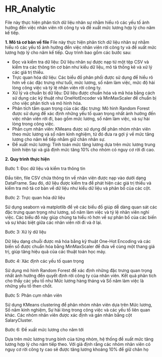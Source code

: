 # HR_Analytic
File này thực hiện phân tích dữ liệu nhân sự nhằm hiểu rõ các yếu tố ảnh hưởng đến việc nhân viên rời công ty và đề xuất mức lương hợp lý cho năm kế tiếp.

**1. Mô tả cơ bản về file**
File này thực hiện phân tích dữ liệu nhân sự nhằm hiểu rõ các yếu tố ảnh hưởng đến việc nhân viên rời công ty và đề xuất mức lương hợp lý cho năm kế tiếp. Quy trình bao gồm các bước sau:

- Đọc và kiểm tra dữ liệu: Dữ liệu nhân sự được nạp từ một tệp CSV và kiểm tra các thông tin cơ bản như kiểu dữ liệu, mô tả thống kê và xử lý các giá trị thiếu.
- Trực quan hóa dữ liệu: Các biểu đồ phân phối được sử dụng để hiểu rõ hơn về các đặc trưng như tuổi, mức lương, số năm làm việc, mức độ hài lòng công việc và tỷ lệ nhân viên rời công ty.
- Xử lý và chuẩn bị dữ liệu: Dữ liệu được chuẩn hóa và mã hóa bằng cách sử dụng các kỹ thuật như OneHotEncoder và MinMaxScaler để chuẩn bị cho việc phân tích và mô hình hóa.
- Phân tích tầm quan trọng của các đặc trưng: Mô hình Random Forest được sử dụng để xác định những yếu tố quan trọng nhất ảnh hưởng đến việc nhân viên rời đi, bao gồm mức lương, số năm làm việc, và sự hài lòng trong công việc.
- Phân cụm nhân viên: KMeans được sử dụng để phân nhóm nhân viên theo mức lương và số năm kinh nghiệm, từ đó đưa ra gợi ý về mức tăng lương cho năm kế tiếp nhằm giữ chân nhân sự.
- Đề xuất mức lương: Tính toán mức tăng lương dựa trên mức lương trung bình hiện tại và giả định mức tăng 10% cho nhóm có nguy cơ rời đi cao.

**2. Quy trình thực hiện**

Bước 1: Đọc dữ liệu và kiểm tra thông tin

Đầu tiên, file CSV chứa thông tin về nhân viên được nạp vào dưới dạng DataFrame. Sau đó, dữ liệu được kiểm tra để phát hiện các giá trị thiếu và kiểm tra mô tả cơ bản về dữ liệu như kiểu dữ liệu và phân bố của các cột.

Bước 2: Trực quan hóa dữ liệu

Sử dụng seaborn và matplotlib để vẽ các biểu đồ giúp dễ dàng quan sát các đặc trưng quan trọng như lương, số năm làm việc và tỷ lệ nhân viên nghỉ việc. Các biểu đồ này giúp chúng ta hiểu rõ hơn về sự phân bố của các biến và sự khác biệt giữa các nhân viên rời đi và ở lại.

Bước 3: Xử lý dữ liệu

Dữ liệu dạng chuỗi được mã hóa bằng kỹ thuật One-Hot Encoding và các biến số được chuẩn hóa bằng MinMaxScaler để đưa về cùng một thang giá trị, giúp tăng hiệu quả của các thuật toán học máy.

Bước 4: Xác định các yếu tố quan trọng

Sử dụng mô hình Random Forest để xác định những đặc trưng quan trọng nhất ảnh hưởng đến quyết định rời công ty của nhân viên. Kết quả phân tích cho thấy các yếu tố như Mức lương hàng tháng và Số năm làm việc là những yếu tố then chốt.

Bước 5: Phân cụm nhân viên

Sử dụng KMeans clustering để phân nhóm nhân viên dựa trên Mức lương, Số năm kinh nghiệm, Sự hài lòng trong công việc và các yếu tố liên quan khác. Các nhóm nhân viên được xác định và gán nhãn bằng cột SalaryCluster.

Bước 6: Đề xuất mức lương cho năm tới

Dựa trên mức lương trung bình của từng nhóm, hệ thống đề xuất mức tăng lương hợp lý cho năm tiếp theo. Với giả định rằng các nhóm nhân viên có nguy cơ rời công ty cao sẽ được tăng lương khoảng 10% để giữ chân họ
